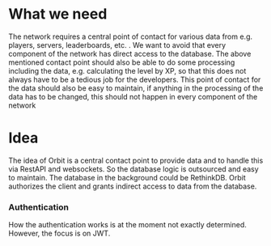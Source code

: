 # What we need
The network requires a central point of contact for various data from e.g. players, servers, leaderboards, etc. . We want to avoid that every component of the network has direct access to the database. The above mentioned contact point should also be able to do some processing including the data, e.g. calculating the level by XP, so that this does not always have to be a tedious job for the developers. This point of contact for the data should also be easy to maintain, if anything in the processing of the data has to be changed, this should not happen in every component of the network

# Idea
The idea of Orbit is a central contact point to provide data and to handle this via RestAPI and websockets. So the database logic is outsourced and easy to maintain. The database in the background could be RethinkDB. Orbit authorizes the client and grants indirect access to data from the database.

### Authentication
How the authentication works is at the moment not exactly determined. However, the focus is on JWT.